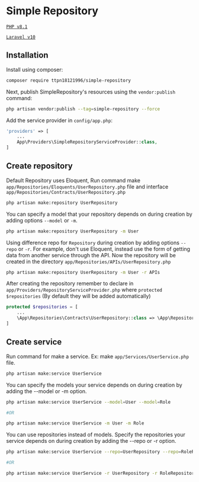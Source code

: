 # Simple Repository

[`PHP v8.1`](https://php.net)

[`Laravel v10`](https://github.com/laravel/laravel)

## Installation

Install using composer:

```bash
composer require ttpn18121996/simple-repository
```

Next, publish SimpleRepository's resources using the `vendor:publish` command:

```bash
php artisan vendor:publish --tag=simple-repository --force
```

Add the service provider in `config/app.php`:

```php
'providers' => [
    ...
    App\Providers\SimpleRepositoryServiceProvider::class,
]
```

## Create repository

Default Repository uses Eloquent, Run command make `app/Repositories/Eloquents/UserRepository.php` file
and interface `app/Repositories/Contracts/UserRepository.php`

```bash
php artisan make:repository UserRepository
```

You can specify a model that your repository depends on during creation by adding options `--model` or `-m`.

```bash
php artisan make:repository UserRepository -m User
```

Using difference repo for `Repository` during creation by adding options `--repo` or `-r`.
For example, don't use Eloquent, instead use the form of getting data from another service through the API.
Now the repository will be created in the directory `app/Repositories/APIs/UserRepository.php`

```bash
php artisan make:repository UserRepository -m User -r APIs
```

After creating the repository remember to declare in `app/Providers/RepositoryServiceProvider.php` where `protected $repositories` (By default they will be added automatically)

```php
protected $repositories = [
    ...
    \App\Repositories\Contracts\UserRepository::class => \App\Repositories\Eloquents\UserRepository::class,
]
```

## Create service

Run command for make a service. Ex: make `app/Services/UserService.php` file.

```bash
php artisan make:service UserService
```

You can specify the models your service depends on during creation by adding the --model or -m option.

```bash
php artisan make:service UserService --model=User --model=Role

#OR

php artisan make:service UserService -m User -m Role
```

You can use repositories instead of models. Specify the repositories your service depends on during creation by adding the --repo or -r option.

```bash
php artisan make:service UserService --repo=UserRepository --repo=RoleRepository

#OR

php artisan make:service UserService -r UserRepository -r RoleRepository
```
